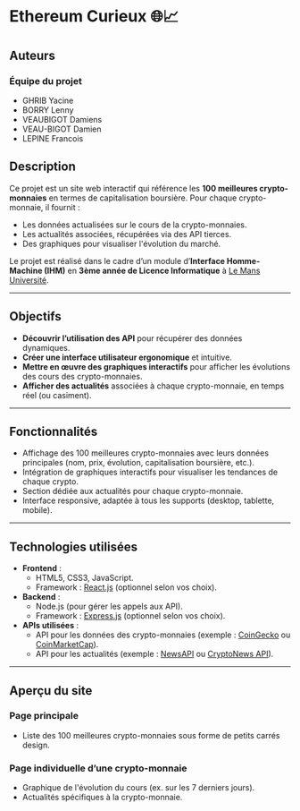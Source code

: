 # Ethereum Curieux 🌐📈

## Auteurs
### Équipe du projet
- GHRIB Yacine
- BORRY Lenny
- VEAUBIGOT Damiens
- VEAU-BIGOT Damien
- LEPINE Francois


## Description
Ce projet est un site web interactif qui référence les **100 meilleures crypto-monnaies** en termes de capitalisation boursière. Pour chaque crypto-monnaie, il fournit :
- Les données actualisées sur le cours de la crypto-monnaies.
- Les actualités associées, récupérées via des API tierces.
- Des graphiques pour visualiser l'évolution du marché.

Le projet est réalisé dans le cadre d’un module d’**Interface Homme-Machine (IHM)** en **3ème année de Licence Informatique** à [Le Mans Université](https://www.univ-lemans.fr/).

---

## Objectifs
- **Découvrir l’utilisation des API** pour récupérer des données dynamiques.
- **Créer une interface utilisateur ergonomique** et intuitive.
- **Mettre en œuvre des graphiques interactifs** pour afficher les évolutions des cours des crypto-monnaies.
- **Afficher des actualités** associées à chaque crypto-monnaie, en temps réel (ou casiment).

---

## Fonctionnalités
- Affichage des 100 meilleures crypto-monnaies avec leurs données principales (nom, prix, évolution, capitalisation boursière, etc.).
- Intégration de graphiques interactifs pour visualiser les tendances de chaque crypto.
- Section dédiée aux actualités pour chaque crypto-monnaie.
- Interface responsive, adaptée à tous les supports (desktop, tablette, mobile).

---

## Technologies utilisées
- **Frontend** :
  - HTML5, CSS3, JavaScript.
  - Framework : [React.js](https://reactjs.org/) (optionnel selon vos choix).
- **Backend** :
  - Node.js (pour gérer les appels aux API).
  - Framework : [Express.js](https://expressjs.com/) (optionnel selon vos choix).
- **APIs utilisées** :
  - API pour les données des crypto-monnaies (exemple : [CoinGecko](https://www.coingecko.com/en/api) ou [CoinMarketCap](https://coinmarketcap.com/api/)).
  - API pour les actualités (exemple : [NewsAPI](https://newsapi.org/) ou [CryptoNews API](https://cryptonews-api.com/)).

---

## Aperçu du site
### Page principale
- Liste des 100 meilleures crypto-monnaies sous forme de petits carrés design.

### Page individuelle d’une crypto-monnaie
- Graphique de l'évolution du cours (ex. sur les 7 derniers jours).
- Actualités spécifiques à la crypto-monnaie.
